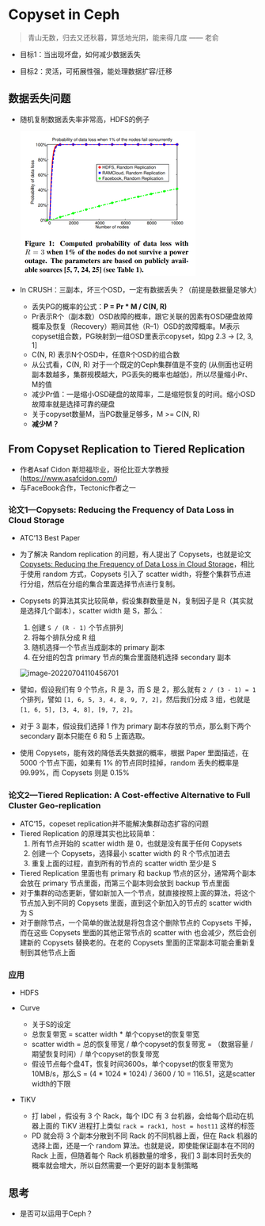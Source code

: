 # Copyset in Ceph

> 青山无数，归去又还秋暮，算恁地光阴，能来得几度 —— 老俞

- 目标1：当出现坏盘，如何减少数据丢失

- 目标2：灵活，可拓展性强，能处理数据扩容/迁移

  

## 数据丢失问题

- 随机复制数据丢失率非常高，HDFS的例子

  <img src="..\..\photos\CRUSH\image-20220701192019491.png" alt="image-20220701192019491" style="zoom:50%;" />

- In CRUSH：三副本，坏三个OSD，一定有数据丢失？（前提是数据量足够大）
  - 丢失PG的概率的公式：**P = Pr * M / C(N, R)**
  - Pr表示R个（副本数）OSD故障的概率，跟它关联的因素有OSD硬盘故障概率及恢复（Recovery）期间其他（R–1）OSD的故障概率。M表示copyset组合数，PG映射到一组OSD里表示copyset，如pg 2.3 → [2, 3, 1]
  - C(N, R) 表示N个OSD中，任意R个OSD的组合数
  - 从公式看，C(N, R) 对于一个既定的Ceph集群值是不变的 (从侧面也证明副本数越多，集群规模越大，PG丢失的概率也越低)，所以尽量缩小Pr、M的值
  - 减少Pr值：一是缩小OSD硬盘的故障率，二是缩短恢复的时间。缩小OSD故障率就是选择可靠的硬盘
  - 关于copyset数量M，当PG数量足够多，M >= C(N, R)
  - **减少M？**



## From Copyset Replication to Tiered Replication

-  作者Asaf Cidon 斯坦福毕业，哥伦比亚大学教授(https://www.asafcidon.com/)
- 与FaceBook合作，Tectonic作者之一

### 论文1—Copysets: Reducing the Frequency of Data Loss in Cloud Storage

- ATC‘13 Best Paper

- 为了解决 Random replication 的问题，有人提出了 Copysets，也就是论文 [Copysets: Reducing the Frequency of Data Loss in Cloud Storage](https://www.usenix.org/system/files/conference/atc13/atc13-cidon.pdf)，相比于使用 random 方式，Copysets 引入了 scatter width，将整个集群节点进行分组，然后在分组的集合里面选择节点进行复制。

- Copysets 的算法其实比较简单，假设集群数量是 N，复制因子是 R（其实就是选择几个副本），scatter width 是 S，那么：

  1. 创建 `S / (R - 1)` 个节点排列
  2. 将每个排队分成 R 组
  3. 随机选择一个节点当成副本的 primary 副本
  4. 在分组的包含 primary 节点的集合里面随机选择 secondary 副本

  ![image-20220704110456701](..\..\photos\CRUSH\image-20220704110456701.png)

- 譬如，假设我们有 9 个节点，R 是 3，而 S 是 2，那么就有 `2 / (3 - 1) = 1` 个排列，譬如 `[1, 6, 5, 3, 4, 8, 9, 7, 2]`，然后我们分成 3 组，也就是 `[1, 6, 5], [3, 4, 8], [9, 7, 2]`。

- 对于 3 副本，假设我们选择 1 作为 primary 副本存放的节点，那么剩下两个 secondary 副本只能在 6 和 5 上面选取。

- 使用 Copysets，能有效的降低丢失数据的概率，根据 Paper 里面描述，在 5000 个节点下面，如果有 1% 的节点同时挂掉，random 丢失的概率是 99.99%，而 Copysets 则是 0.15%

### 论文2—Tiered Replication: A Cost-effective Alternative to Full Cluster Geo-replication

- ATC‘15，copeset replication并不能解决集群动态扩容的问题
- Tiered Replication 的原理其实也比较简单：
  1. 所有节点开始的 scatter width 是 0，也就是没有属于任何 Copysets
  2. 创建一个 Copysets，选择最小 scatter width 的 R 个节点加进去
  3. 重复上面的过程，直到所有的节点的 scatter width 至少是 S
- Tiered Replication 里面也有 primary 和 backup 节点的区分，通常两个副本会放在 primary 节点里面，而第三个副本则会放到 backup 节点里面
- 对于集群的动态更新，譬如新加入一个节点，就直接按照上面的算法，将这个节点加入到不同的 Copysets 里面，直到这个新加入的节点的 scatter width 为 S
- 对于删除节点，一个简单的做法就是将包含这个删除节点的 Copysets 干掉，而在这些 Copysets 里面的其他正常节点的 scatter with 也会减少，然后会创建新的 Copysets 替换老的。在老的 Copysets 里面的正常副本可能会重新复制到其他节点上面

### 应用

- HDFS

- Curve

  - 关于S的设定
  - 总恢复带宽 = scatter width * 单个copyset的恢复带宽
  - scatter width = 总的恢复带宽 / 单个copyset的恢复带宽  =  （数据容量 / 期望恢复时间）/ 单个copyset的恢复带宽
  - 假设节点每个盘4T，恢复时间3600s，单个copyset的恢复带宽为10MB/s，那么S = (4 * 1024 * 1024) / 3600 / 10 = 116.51，这是scatter width的下限

- TiKV

  - 打 label ，假设有 3 个 Rack，每个 IDC 有 3 台机器，会给每个启动在机器上面的 TiKV 进程打上类似 `rack = rack1, host = host11` 这样的标签
  - PD 就会将 3 个副本分散到不同 Rack 的不同机器上面，但在 Rack 机器的选择上面，还是一个 random 算法。也就是说，即使能保证副本在不同的 Rack 上面，但随着每个 Rack 机器数量的增多，我们 3 副本同时丢失的概率就会增大，所以自然需要一个更好的副本复制策略

  

## 思考

- 是否可以运用于Ceph？

